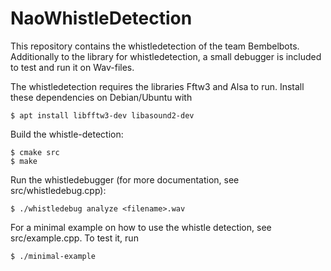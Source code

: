 # NaoWhistleDetection

This repository contains the whistledetection of the team Bembelbots.
Additionally to the library for whistledetection, a small debugger
is included to test and run it on Wav-files.

The whistledetection requires the libraries Fftw3 and Alsa to run.
Install these dependencies on Debian/Ubuntu with

    $ apt install libfftw3-dev libasound2-dev

Build the whistle-detection:

    $ cmake src
    $ make

Run the whistledebugger (for more documentation, see src/whistledebug.cpp):

    $ ./whistledebug analyze <filename>.wav

For a minimal example on how to use the whistle detection, see src/example.cpp.
To test it, run

    $ ./minimal-example
